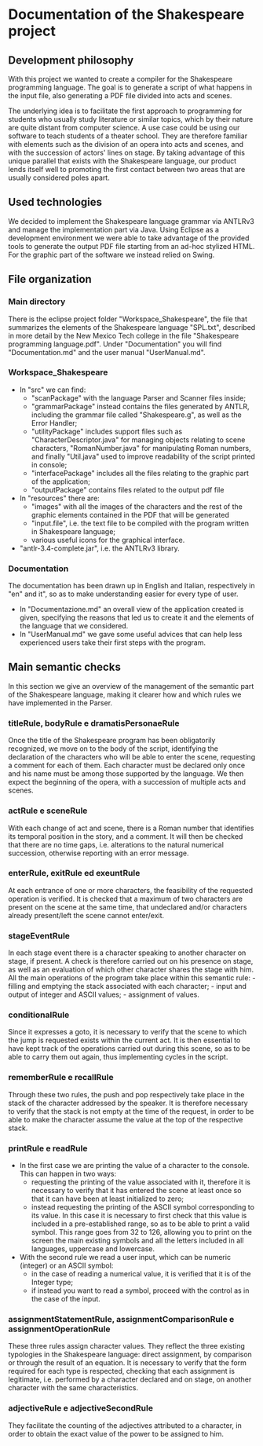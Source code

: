 
# Documentation of the Shakespeare project

## Development philosophy
With this project we wanted to create a compiler for the Shakespeare programming language. The goal is to generate a script of what happens in the input file, also generating a PDF file divided into acts and scenes.

The underlying idea is to facilitate the first approach to programming for students who usually study literature or similar topics, which by their nature are quite distant from computer science. A use case could be using our software to teach students of a theater school. They are therefore familiar with elements such as the division of an opera into acts and scenes, and with the succession of actors' lines on stage. By taking advantage of this unique parallel that exists with the Shakespeare language, our product lends itself well to promoting the first contact between two areas that are usually considered poles apart.

## Used technologies
We decided to implement the Shakespeare language grammar via ANTLRv3 and manage the implementation part via Java. Using Eclipse as a development environment we were able to take advantage of the provided tools to generate the output PDF file starting from an ad-hoc stylized HTML. For the graphic part of the software we instead relied on Swing.

## File organization
### Main directory
There is the eclipse project folder "Workspace_Shakespeare", the file that summarizes the elements of the Shakespeare language "SPL.txt", described in more detail by the New Mexico Tech college in the file "Shakespeare programming language.pdf". Under "Documentation" you will find "Documentation.md" and the user manual "UserManual.md".

### Workspace_Shakespeare
- In "src" we can find:
	- "scanPackage" with the language Parser and Scanner files inside;
	- "grammarPackage" instead contains the files generated by ANTLR, including the grammar file called "Shakespeare.g", as well as the Error Handler;
	- "utilityPackage" includes support files such as "CharacterDescriptor.java" for managing objects relating to scene characters, "RomanNumber.java" for manipulating Roman numbers, and finally "Util.java" used to improve readability of the script printed in console;
	- "interfacePackage" includes all the files relating to the graphic part of the application;
	- "outputPackage" contains files related to the output pdf file
- In "resources" there are:
	- "images" with all the images of the characters and the rest of the graphic elements contained in the PDF that will be generated
	- "input.file", i.e. the text file to be compiled with the program written in Shakespeare language;
	- various useful icons for the graphical interface.
- "antlr-3.4-complete.jar", i.e. the ANTLRv3 library.

### Documentation
The documentation has been drawn up in English and Italian, respectively in "en" and it", so as to make understanding easier for every type of user.
- In "Documentazione.md" an overall view of the application created is given, specifying the reasons that led us to create it and the elements of the language that we considered.
- In "UserManual.md" we gave some useful advices that can help less experienced users take their first steps with the program.

## Main semantic checks
In this section we give an overview of the management of the semantic part of the Shakespeare language, making it clearer how and which rules we have implemented in the Parser.

### titleRule, bodyRule e dramatisPersonaeRule
Once the title of the Shakespeare program has been obligatorily recognized, we move on to the body of the script, identifying the declaration of the characters who will be able to enter the scene, requesting a comment for each of them. Each character must be declared only once and his name must be among those supported by the language.
We then expect the beginning of the opera, with a succession of multiple acts and scenes.

### actRule e sceneRule
With each change of act and scene, there is a Roman number that identifies its temporal position in the story, and a comment. It will then be checked that there are no time gaps, i.e. alterations to the natural numerical succession, otherwise reporting with an error message.

### enterRule, exitRule ed exeuntRule
At each entrance of one or more characters, the feasibility of the requested operation is verified. It is checked that a maximum of two characters are present on the scene at the same time, that undeclared and/or characters already present/left the scene cannot enter/exit.

### stageEventRule
In each stage event there is a character speaking to another character on stage, if present. A check is therefore carried out on his presence on stage, as well as an evaluation of which other character shares the stage with him.
All the main operations of the program take place within this semantic rule:
	- filling and emptying the stack associated with each character;
	- input and output of integer and ASCII values;
	- assignment of values.

### conditionalRule
Since it expresses a goto, it is necessary to verify that the scene to which the jump is requested exists within the current act. It is then essential to have kept track of the operations carried out during this scene, so as to be able to carry them out again, thus implementing cycles in the script.	

### rememberRule e recallRule
Through these two rules, the push and pop respectively take place in the stack of the character addressed by the speaker. It is therefore necessary to verify that the stack is not empty at the time of the request, in order to be able to make the character assume the value at the top of the respective stack.

### printRule e readRule
- In the first case we are printing the value of a character to the console. This can happen in two ways:
	- requesting the printing of the value associated with it, therefore it is necessary to verify that it has entered the scene at least once so that it can have been at least initialized to zero;
	- instead requesting the printing of the ASCII symbol corresponding to its value. In this case it is necessary to first check that this value is included in a pre-established range, so as to be able to print a valid symbol. This range goes from 32 to 126, allowing you to print on the screen the main existing symbols and all the letters included in all languages, uppercase and lowercase.
- With the second rule we read a user input, which can be numeric (integer) or an ASCII symbol:
	- in the case of reading a numerical value, it is verified that it is of the Integer type;
	- if instead you want to read a symbol, proceed with the control as in the case of the input.

### assignmentStatementRule, assignmentComparisonRule e assignmentOperationRule
These three rules assign character values. They reflect the three existing typologies in the Shakespeare language: direct assignment, by comparison or through the result of an equation. It is necessary to verify that the form required for each type is respected, checking that each assignment is legitimate, i.e. performed by a character declared and on stage, on another character with the same characteristics.

### adjectiveRule e adjectiveSecondRule
They facilitate the counting of the adjectives attributed to a character, in order to obtain the exact value of the power to be assigned to him.

